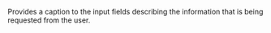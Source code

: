 Provides a caption to the input fields describing the information that is being requested from the user.
